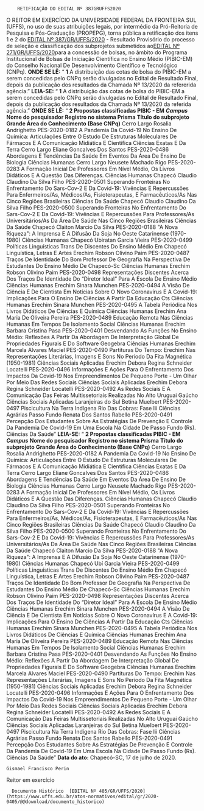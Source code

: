         RETIFICAÇÃO DO EDITAL Nº 387GRUFFS2020  

 O REITOR EM EXERCÍCIO DA UNIVERSIDADE FEDERAL DA FRONTEIRA SUL (UFFS), no uso de suas atribuições legais, por intermédio da Pró-Reitoria de Pesquisa e Pós-Graduação (PROPEPG), torna pública a retificação dos itens 1 e 2 do [EDITAL Nº 387/GR/UFFS/2020](https://www.uffs.edu.br/atos-normativos/edital/gr/2020-0387) - Resultado Provisório do processo de seleção e classificação dos subprojetos submetidos ao[EDITAL Nº 271/GR/UFFS/2020](https://www.uffs.edu.br/atos-normativos/edital/gr/2020-0271)para a concessão de bolsas, no âmbito do Programa Institucional de Bolsas de Iniciação Científica no Ensino Médio (PIBIC-EM) do Conselho Nacional De Desenvolvimento Científico e Tecnológico (CNPq).   **ONDE SE LÊ:** “ **1**  A distribuição das cotas de bolsa do PIBIC-EM a serem concedidas pelo CNPq serão divulgadas no Edital de Resultado Final, depois da publicação dos resultados da Chamada Nº 13/2020 da refererida agência.”   **LEIA-SE:** “ **1**  A distribuição das cotas de bolsa do PIBIC-EM a serem concedidas pelo CNPq serão divulgadas no Edital de Resultado Final, depois da publicação dos resultados da Chamada Nº 13/2020 da referida agência.”   **ONDE SE LÊ:** “ **2 Propostas classificadas PIBIC - EM**      ***Campus***    **Nome do pesquisador**   **Registro no sistema Prisma**   **Título do subprojeto**   **Grande Área do Conhecimento (Base CNPq)**     Cerro Largo   Rosalia Andrighetto   PES-2020-0182   A Pandemia Da Covid-19 No Ensino De Química: Articulações Entre O Estudo De Estruturas Moleculares De Fármacos E A Comunicação Midiática E Científica   Ciências Exatas E Da Terra     Cerro Largo   Eliane Goncalves Dos Santos   PES-2020-0486   Abordagens E Tendências Da Saúde Em Eventos Da Área De Ensino De Biologia   Ciências Humanas     Cerro Largo   Neusete Machado Rigo   PES-2020-0283   A Formação Inicial De Professores Em Nível Médio, Os Livros Didáticos E A Questão Das Diferenças.   Ciências Humanas     Chapecó   Claudio Claudino Da Silva Filho   PES-2020-0501   Superando Fronteiras No Enfrentamento Do Sars-Cov-2 E Da Covid-19: Vivências E Repercussões Para Enfermeiros/As, Médicos/As, Fisioterapeutas, E Farmacêuticos/As Nas Cinco Regiões Brasileiras   Ciências Da Saúde     Chapecó   Claudio Claudino Da Silva Filho   PES-2020-0500   Superando Fronteiras No Enfrentamento Do Sars-Cov-2 E Da Covid-19: Vivências E Repercussões Para Professores/As Universitários/As Da Área De Saúde Nas Cinco Regiões Brasileiras   Ciências Da Saúde     Chapecó   Claiton Marcio Da Silva   PES-2020-0188   "A Nova Riqueza": A Imprensa E A Difusão Da Soja No Oeste Catarinense (1970-1980)   Ciências Humanas     Chapecó   Ubiratan Garcia Vieira   PES-2020-0499   Políticas Linguísticas Trans De Discentes Do Ensino Médio Em Chapecó   Linguística, Letras E Artes     Erechim   Robson Olivino Paim   PES-2020-0487   Traços De Identidade Do Bom Professor De Geografia Na Perspectiva De Estudantes Do Ensino Médio De Chapecó-Sc   Ciências Humanas     Erechim   Robson Olivino Paim   PES-2020-0498   Representações Discentes Acerca Dos Traços De Identidade Do “Diretor Ideal” Para A Escola De Ensino Médio   Ciências Humanas     Erechim   Sinara Munchen   PES-2020-0494   A Visão De Ciência E De Cientista Em Notícias Sobre O Novo Coronavírus E A Covid-19: Implicações Para O Ensino De Ciências A Partir Da Educação Cts   Ciências Humanas     Erechim   Sinara Munchen   PES-2020-0495   A Tabela Periódica Nos Livros Didáticos De Ciências E Química   Ciências Humanas     Erechim   Ana Maria De Oliveira Pereira   PES-2020-0489   Educação Remota Nas Ciências Humanas Em Tempos De Isolamento Social   Ciências Humanas     Erechim   Barbara Cristina Pasa   PES-2020-0401   Desvendando As Funções No Ensino Médio: Reflexões A Partir Da Abordagem De Interpretação Global De Propriedades Figurais E Do Software Geogebra   Ciências Humanas     Erechim   Marcela Alvares Maciel   PES-2020-0490   Partituras Do Tempo: Erechim Nas Representações Literárias, Imagens E Sons No Período Da Fita Magnética (1950-1981)   Ciências Sociais Aplicadas     Erechim   Debora Regina Schneider Locatelli   PES-2020-0496   Informações E Ações Para O Enfrentamento Dos Impactos Da Covid-19 Nos Empreendimentos De Pequeno Porte - Um Olhar Por Meio Das Redes Sociais   Ciências Sociais Aplicadas     Erechim   Debora Regina Schneider Locatelli   PES-2020-0492   As Redes Sociais E A Comunicação Das Feiras Multissetoriais Realizadas No Alto Uruguai Gaúcho   Ciências Sociais Aplicadas     Laranjeiras do Sul   Betina Muelbert   PES-2020-0497   Piscicultura Na Terra Indígena Rio Das Cobras: Fase Iii   Ciências Agrárias     Passo Fundo   Renata Dos Santos Rabello   PES-2020-0491   Percepção Dos Estudantes Sobre As Estratégias De Prevenção E Controle Da Pandemia De Covid-19 Em Uma Escola Na Cidade De Passo Fundo (Rs).   Ciências Da Saúde”       **LEIA-SE:** “ **2 Propostas classificadas PIBIC - EM**      ***Campus***    **Nome do pesquisador**   **Registro no sistema Prisma**   **Título do subprojeto**   **Grande Área do Conhecimento (Base CNPq)**     Cerro Largo   Rosalia Andrighetto   PES-2020-0182   A Pandemia Da Covid-19 No Ensino De Química: Articulações Entre O Estudo De Estruturas Moleculares De Fármacos E A Comunicação Midiática E Científica   Ciências Exatas E Da Terra     Cerro Largo   Eliane Goncalves Dos Santos   PES-2020-0486   Abordagens E Tendências Da Saúde Em Eventos Da Área De Ensino De Biologia   Ciências Humanas     Cerro Largo   Neusete Machado Rigo   PES-2020-0283   A Formação Inicial De Professores Em Nível Médio, Os Livros Didáticos E A Questão Das Diferenças.   Ciências Humanas     Chapecó   Claudio Claudino Da Silva Filho   PES-2020-0501   Superando Fronteiras No Enfrentamento Do Sars-Cov-2 E Da Covid-19: Vivências E Repercussões Para Enfermeiros/As, Médicos/As, Fisioterapeutas, E Farmacêuticos/As Nas Cinco Regiões Brasileiras   Ciências Da Saúde     Chapecó   Claudio Claudino Da Silva Filho   PES-2020-0500   Superando Fronteiras No Enfrentamento Do Sars-Cov-2 E Da Covid-19: Vivências E Repercussões Para Professores/As Universitários/As Da Área De Saúde Nas Cinco Regiões Brasileiras   Ciências Da Saúde     Chapecó   Claiton Marcio Da Silva   PES-2020-0188   "A Nova Riqueza": A Imprensa E A Difusão Da Soja No Oeste Catarinense (1970-1980)   Ciências Humanas     Chapecó   Ubí Garcia Vieira   PES-2020-0499   Políticas Linguísticas Trans De Discentes Do Ensino Médio Em Chapecó   Linguística, Letras E Artes     Erechim   Robson Olivino Paim   PES-2020-0487   Traços De Identidade Do Bom Professor De Geografia Na Perspectiva De Estudantes Do Ensino Médio De Chapecó-Sc   Ciências Humanas     Erechim   Robson Olivino Paim   PES-2020-0498   Representações Discentes Acerca Dos Traços De Identidade Do “Diretor Ideal” Para A Escola De Ensino Médio   Ciências Humanas     Erechim   Sinara Munchen   PES-2020-0494   A Visão De Ciência E De Cientista Em Notícias Sobre O Novo Coronavírus E A Covid-19: Implicações Para O Ensino De Ciências A Partir Da Educação Cts   Ciências Humanas     Erechim   Sinara Munchen   PES-2020-0495   A Tabela Periódica Nos Livros Didáticos De Ciências E Química   Ciências Humanas     Erechim   Ana Maria De Oliveira Pereira   PES-2020-0489   Educação Remota Nas Ciências Humanas Em Tempos De Isolamento Social   Ciências Humanas     Erechim   Barbara Cristina Pasa   PES-2020-0401   Desvendando As Funções No Ensino Médio: Reflexões A Partir Da Abordagem De Interpretação Global De Propriedades Figurais E Do Software Geogebra   Ciências Humanas     Erechim   Marcela Alvares Maciel   PES-2020-0490   Partituras Do Tempo: Erechim Nas Representações Literárias, Imagens E Sons No Período Da Fita Magnética (1950-1981)   Ciências Sociais Aplicadas     Erechim   Debora Regina Schneider Locatelli   PES-2020-0496   Informações E Ações Para O Enfrentamento Dos Impactos Da Covid-19 Nos Empreendimentos De Pequeno Porte - Um Olhar Por Meio Das Redes Sociais   Ciências Sociais Aplicadas     Erechim   Debora Regina Schneider Locatelli   PES-2020-0492   As Redes Sociais E A Comunicação Das Feiras Multissetoriais Realizadas No Alto Uruguai Gaúcho   Ciências Sociais Aplicadas     Laranjeiras do Sul   Betina Muelbert   PES-2020-0497   Piscicultura Na Terra Indígena Rio Das Cobras: Fase Iii   Ciências Agrárias     Passo Fundo   Renata Dos Santos Rabello   PES-2020-0491   Percepção Dos Estudantes Sobre As Estratégias De Prevenção E Controle Da Pandemia De Covid-19 Em Uma Escola Na Cidade De Passo Fundo (Rs).   Ciências Da Saúde”            **Data do ato:** Chapecó-SC, 17 de julho de 2020.   
 

    Gismael Francisco Perin   
 Reitor em exercício 

      Documento Histórico  [EDITAL Nº 405/GR/UFFS/2020](https://www.uffs.edu.br/atos-normativos/edital/gr/2020-0405/@@download/documento_historico)     
      